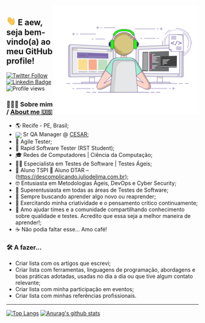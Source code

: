 <img align="right" alt="ilustração de um programador numa cadeira e trabalhando em 2 monitores" src="/assets/img/station.gif" width="380"/>

## <img src="/assets/img/hi.gif" width="25"> E aew, seja bem-vindo(a) ao meu GitHub profile!

[![Twitter Follow](https://img.shields.io/twitter/follow/soikmd2?style=social)](https://twitter.com/soikmd2) [![Linkedin Badge](https://img.shields.io/badge/-Add&nbsp;Me-blue?style=flat-square&logo=Linkedin&logoColor=white&link=https://www.linkedin.com/in/marlonalmeida/)](https://www.linkedin.com/in/marlonalmeida/) ![Profile views](https://komarev.com/ghpvc/?username=soikmd2&style=flat-square)


### 👨🏻‍💻 Sobre mim / [About me 🇺🇸](ABOUTME.md)

- 🌎 Recife - PE, Brasil;
- <img src="https://avatars0.githubusercontent.com/u/7859691?s=200&v=4" width="25" style="vertical-align:middle"> Sr QA Manager @ [CESAR](https://www.cesar.org.br/);
- 🧬 Agile Tester;
- 🔎 Rapid Software Tester (RST Student);
- 🎓 Redes de Computadores | Ciência da Computação;
- 🕵️‍♂️ Especialista em Testes de Software | Testes Ágeis;
- 💜 Aluno TSPI 🧡 Aluno DTAR –  (https://descomplicando.juliodelima.com.br);
- 🤓 Entusiasta em Metodologias Ágeis, DevOps e Cyber Security;
- 🤩 Superentusiasta em todas as áreas de Testes de Software;
- 🧪 Sempre buscando aprender algo novo ou reaprender;
- 🧠 Exercitando minha criatividade e o pensamento crítico continuamente;
- 🚀 Amo ajudar times e a comunidade compartilhando conhecimento sobre qualidade e testes. Acredito que essa seja a melhor maneira de aprender!;
- ☕️ Não podia faltar esse... Amo café!

### 🛠 A fazer...

- Criar lista com os artigos que escrevi;
- Criar lista com ferramentas, linguagens de programação, abordagens e boas práticas adotadas, usadas no dia a dia ou que tive algum contato relevante;
- Criar lista com minha participação em eventos;
- Criar lista com minhas referências profissionais.

---

[![Top Langs](https://github-readme-stats.vercel.app/api/top-langs/?username=soikmd2&count_private=true&theme=tokyonight)](https://github.com/soikmd2/)
[![Anurag's github stats](https://github-readme-stats.vercel.app/api?username=soikmd2&count_private=true&show_icons=true&theme=tokyonight)](https://github.com/soikmd2/)